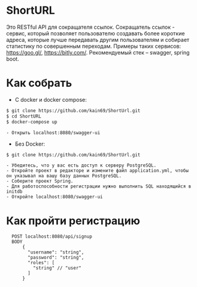 # ShortURL

Это RESTful API для сокращателя ссылок. 
Сокращатель ссылок - сервис, который позволяет пользователю создавать более короткие адреса,
которые лучше передавать другим пользователям и собирает статистику по совершенным переходам.
Примеры таких сервисов: https://goo.gl/, https://bitly.com/. Рекомендуемый стек – swagger, spring boot.

# Как собрать 
+ С docker и docker compose: 

```sh
$ git clone https://github.com/kain69/ShortUrl.git
$ cd ShortURL 
$ docker-compose up 
```

    - Открыть localhost:8080/swagger-ui 

- Без Docker: 
```sh
$ git clone https://github.com/kain69/ShortUrl.git
```
    - Убедитесь, что у вас есть доступ к серверу PostgreSQL.
    - Откройте проект в редакторе и измените файл application.yml, чтобы он указывал на вашу базу данных PostgreSQL.
    - Соберите проект Spring.
    - Для работоспособности регистрации нужно выполнить SQL находящийся в initdb
    - Откройте localhost:8080/swagger-ui
# Как пройти регистрацию
```
  POST localhost:8080/api/signup
  BODY 
      {
        "username": "string",
        "password": "string",
        "roles": [
          "string" // "user"
        ]
      }
```
